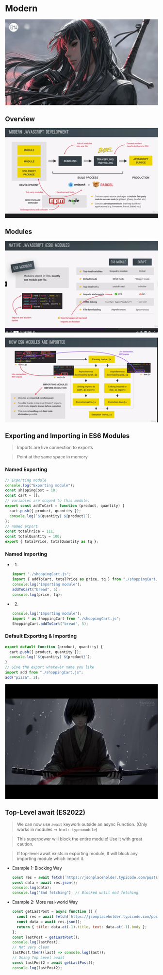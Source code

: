 # Modern

![](img/banner2.jpg)

## Overview

![](img/morden1.png)

## Modules

![](img/morden2.png)

![](img/morden3.png)

## Exporting and Importing in ES6 Modules

> Imports are live connection to exports

> Point at the same space in memory

### Named Exporting

```javascript
// Exporting module
console.log("Exporting module");
const shippingCost = 10;
const cart = [];
// variables are scoped to this module.
export const addToCart = function (product, quantity) {
  cart.push({ product, quantity });
  console.log(`${quantity} ${product}`);
};
// named export
const totalPrice = 111;
const totalQuantity = 100;
export { totalPrice, totalQuantity as tq };
```

### Named Importing

- 1.

  ```javascript
  import "./shoppingCart.js";
  import { addToCart, totalPrice as price, tq } from "./shoppingCart.js";
  console.log("Importing module");
  addToCart("bread", 5);
  console.log(price, tq);
  ```

- 2.

  ```javascript
  console.log("Importing module");
  import * as ShoppingCart from "./shoppingCart.js";
  ShoppingCart.addToCart("bread", 5);
  ```

### Default Exporting & Importing

```javascript
export default function (product, quantity) {
  cart.push({ product, quantity });
  console.log(`${quantity} ${product}`);
}
// Give the export whatever name you like
import add from "./shoppingCart.js";
add("pizza", 2);
```

![](img/banner3.jpg)

## Top-Level await (ES2022)

> We can now use `await` keywork outside an async Function. (Only works in modules => `html: type=module`)

> This superpower will block the entire module! Use it with great caution.

> If top-level await exists in exporting module, It will block any importing module which import it.

- Example 1: Blocking Way

  ```javascript
  const res = await fetch(`https://jsonplaceholder.typicode.com/posts`); // Fake Data RESTapi
  const data = await res.json();
  console.log(data);
  console.log("End fetching"); // Blocked until end fetching
  ```

- Example 2: More real-world Way

  ```javascript
  const getLastPost = async function () {
    const res = await fetch(`https://jsonplaceholder.typicode.com/posts`);
    const data = await res.json();
    return { title: data.at(-1).title, text: data.at(-1).body };
  };
  const lastPost = getLastPost();
  console.log(lastPost);
  // Not very clean
  lastPost.then((last) => console.log(last));
  // Using Top Level await
  const lastPost2 = await getLastPost();
  console.log(lastPost2);
  ```
